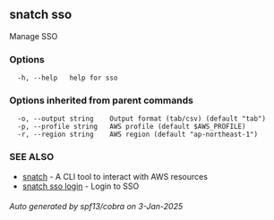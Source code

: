 ## snatch sso

Manage SSO

### Options

```
  -h, --help   help for sso
```

### Options inherited from parent commands

```
  -o, --output string    Output format (tab/csv) (default "tab")
  -p, --profile string   AWS profile (default $AWS_PROFILE)
  -r, --region string    AWS region (default "ap-northeast-1")
```

### SEE ALSO

* [snatch](snatch.md)	 - A CLI tool to interact with AWS resources
* [snatch sso login](snatch_sso_login.md)	 - Login to SSO

###### Auto generated by spf13/cobra on 3-Jan-2025
